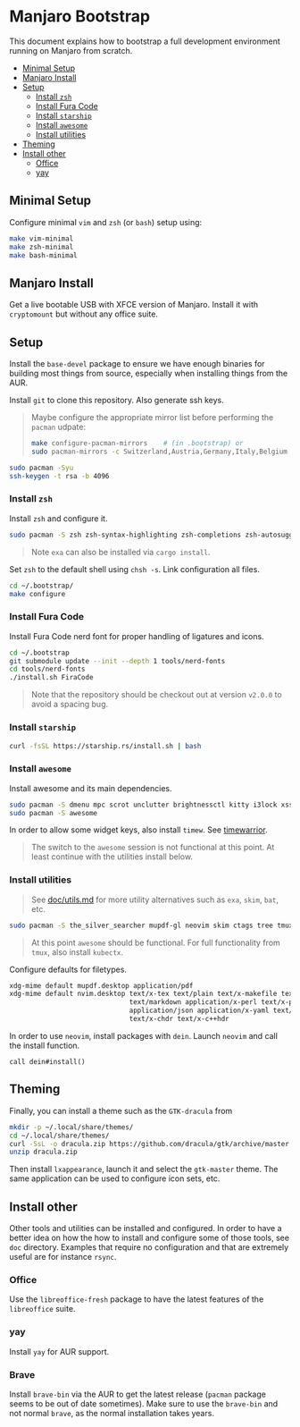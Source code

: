 # Manjaro Bootstrap

This document explains how to bootstrap a full development environment running on Manjaro from
scratch.

* [Minimal Setup](#minimal-setup)
* [Manjaro Install](#manjaro-install)
* [Setup](#setup)
  * [Install `zsh`](#install-`zsh`)
  * [Install Fura Code](#install-fura-code)
  * [Install `starship`](#install-`starship`)
  * [Install `awesome`](#install-`awesome`)
  * [Install utilities](#install-utilities)
* [Theming](#theming)
* [Install other](#install-other)
  * [Office](#office)
  * [yay](#yay)

## Minimal Setup

Configure minimal `vim` and `zsh` (or `bash`) setup using:

```bash
make vim-minimal
make zsh-minimal
make bash-minimal
```

## Manjaro Install

Get a live bootable USB with XFCE version of Manjaro. Install it with `cryptomount` but without any
office suite.

## Setup

Install the `base-devel` package to ensure we have enough binaries for building most things from
source, especially when installing things from the AUR.

Install `git` to clone this repository. Also generate ssh keys.

> Maybe configure the appropriate mirror list before performing the `pacman` udpate:
>
> ```bash
> make configure-pacman-mirrors    # (in .bootstrap) or
> sudo pacman-mirrors -c Switzerland,Austria,Germany,Italy,Belgium
> ```

```bash
sudo pacman -Syu
ssh-keygen -t rsa -b 4096
```

### Install `zsh`

Install `zsh` and configure it.

```bash
sudo pacman -S zsh zsh-syntax-highlighting zsh-completions zsh-autosuggestions exa ripgrep
```

> Note `exa` can also be installed via `cargo install`.

Set `zsh` to the default shell using `chsh -s`. Link configuration all files.

```bash
cd ~/.bootstrap/
make configure
```

### Install Fura Code

Install Fura Code nerd font for proper handling of ligatures and icons.

```bash
cd ~/.bootstrap
git submodule update --init --depth 1 tools/nerd-fonts
cd tools/nerd-fonts
./install.sh FiraCode
```

> Note that the repository should be checkout out at version `v2.0.0` to avoid a spacing bug.

### Install `starship`

```bash
curl -fsSL https://starship.rs/install.sh | bash
```

### Install `awesome`

Install awesome and its main dependencies.

```bash
sudo pacman -S dmenu mpc scrot unclutter brightnessctl kitty i3lock xss-lock xsel xclip youtube-dl
sudo pacman -S awesome
```

In order to allow some widget keys, also install `timew`. See  [timewarrior](doc/timew.md).

> The switch to the `awesome` session is not functional at this point. At least continue with the
> utilities install below.

### Install utilities

> See [doc/utils.md](doc/utils.md) for more utility alternatives such as `exa`, `skim`, `bat`, etc.

```bash
sudo pacman -S the_silver_searcher mupdf-gl neovim skim ctags tree tmux
```

> At this point `awesome` should be functional. For full functionality from `tmux`, also install
> `kubectx`.

Configure defaults for filetypes.

```zsh
xdg-mime default mupdf.desktop application/pdf
xdg-mime default nvim.desktop text/x-tex text/plain text/x-makefile text/rust text/x-log \
                              text/markdown application/x-perl text/x-python text/x-java \
                              application/json application/x-yaml text/x-csrc text/x-c++src \
                              text/x-chdr text/x-c++hdr
```


In order to use `neovim`, install packages with `dein`. Launch `neovim` and call the install
function.

```viml
call dein#install()
```

## Theming

Finally, you can install a theme such as the `GTK-dracula` from

```bash
mkdir -p ~/.local/share/themes/
cd ~/.local/share/themes/
curl -SsL -o dracula.zip https://github.com/dracula/gtk/archive/master.zip
unzip dracula.zip
```

Then install `lxappearance`, launch it and select the `gtk-master` theme. The same application can
be used to configure icon sets, etc.


## Install other

Other tools and utilities can be installed and configured. In order to have a better idea on how the
how to install and configure some of those tools, see `doc` directory. Examples that require no
configuration and that are extremely useful are for instance `rsync`.

### Office

Use the `libreoffice-fresh` package to have the latest features of the `libreoffice` suite.

### yay

Install `yay` for AUR support.

### Brave

Install `brave-bin` via the AUR to get the latest release (`pacman` package seems to be out of date
sometimes). Make sure to use the `brave-bin` and not normal `brave`, as the normal installation
takes years.
